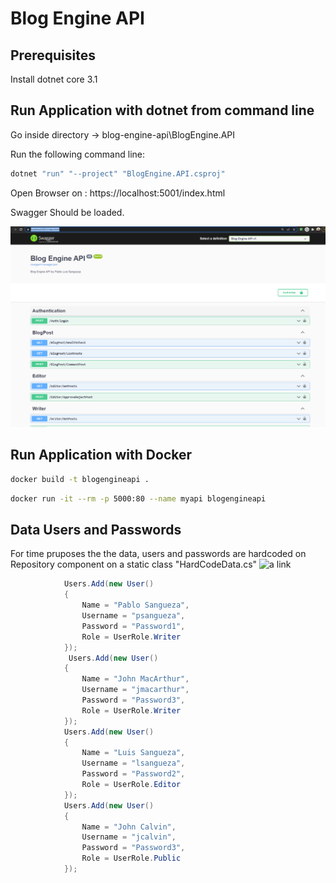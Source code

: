 # Blog Engine API

## Prerequisites

Install dotnet core 3.1

## Run Application with dotnet from command line

Go inside directory -> blog-engine-api\BlogEngine.API

Run the following command line:

```bash
dotnet "run" "--project" "BlogEngine.API.csproj"
```

Open Browser on : https://localhost:5001/index.html

Swagger Should be loaded.

![alt text](https://github.com/pablosangueza/blog-engine-api/blob/main/ExternalResources/SwaggerAPI.png)

## Run Application with Docker

```bash
docker build -t blogengineapi .
```

```bash
docker run -it --rm -p 5000:80 --name myapi blogengineapi
```

## Data Users and Passwords

For time pruposes the the data, users and passwords are hardcoded on Repository component on a static class "HardCodeData.cs"
![a link](https://github.com/pablosangueza/blog-engine-api/blob/main/BlogEngine.Repository/HardCodeData.cs)

```c#
            Users.Add(new User()
            {
                Name = "Pablo Sangueza",
                Username = "psangueza",
                Password = "Password1",
                Role = UserRole.Writer
            });
             Users.Add(new User()
            {
                Name = "John MacArthur",
                Username = "jmacarthur",
                Password = "Password3",
                Role = UserRole.Writer
            });
            Users.Add(new User()
            {
                Name = "Luis Sangueza",
                Username = "lsangueza",
                Password = "Password2",
                Role = UserRole.Editor
            });
            Users.Add(new User()
            {
                Name = "John Calvin",
                Username = "jcalvin",
                Password = "Password3",
                Role = UserRole.Public
            });
```
